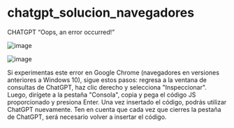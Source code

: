 # chatgpt_solucion_navegadores
CHATGPT “Oops, an error occurred!”

![image](https://github.com/user-attachments/assets/fe2e02ec-0cb7-4b1e-910c-ad7b8f2c4194)

![image](https://github.com/user-attachments/assets/f71f1a76-0977-42e0-9f9d-6c32f8c1b11b)

Si experimentas este error en Google Chrome (navegadores en versiones anteriores a Windows 10), sigue estos pasos: regresa a la ventana de consultas de ChatGPT, haz clic derecho y selecciona "Inspeccionar". Luego, dirígete a la pestaña "Consola", copia y pega el código JS proporcionado y presiona Enter. Una vez insertado el código, podrás utilizar ChatGPT nuevamente. Ten en cuenta que cada vez que cierres la pestaña de ChatGPT, será necesario volver a insertar el código.
